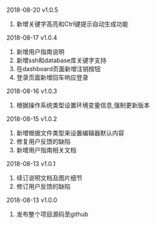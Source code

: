 2018-08-20 v1.0.5
1. 新增关键字高亮和Ctrl键提示自动生成功能

2018-08-17 v1.0.4
1. 新增用户指南说明
2. 新增ssh和database库关键字支持
3. 在dashboard页面新增注销按钮
4. 登录页面新增回车响应登录

2018-08-16 v1.0.3
1. 根据操作系统类型设置环境变量信息,强制更新版本

2018-08-15 v1.0.2
1. 新增根据文件类型来设置编辑器默认内容
2. 修复用户反馈的缺陷
3. 新增用户指南相关文档

2018-08-13 v1.0.1
1. 续订说明文档及图片细节
2. 修订用户反馈的缺陷

2018-08-13 v1.0.0
1. 发布整个项目源码至github 
